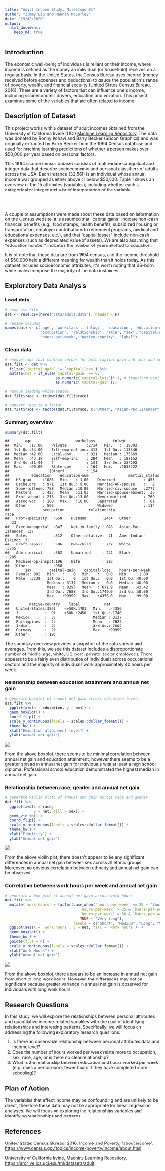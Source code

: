 ```yaml
---
title: "Adult Income Study: Milestone 01"
author: "Jimmy Liu and Hannah McSorley"
date: "29/02/2020"
output:
  html_document:
    keep_md: true
---
```




## Introduction 

The economic well-being of individuals is reliant on their income, where income is defined as the money an individual (or household) receives on a regular basis. In the United States, the Census Bureau uses income  (money received before expenses and deductions) to gauge the population's range of poverty, wealth, and financial security (United States Census Bureau, 2016). There are a variety of factors that can influence one's income, including socioeconomic drivers, education and vocation. This project examines some of the variables that are often related to income. 

## Description of Dataset

This project works with a dataset of adult incomes obtained from the University of California Irvine (UCI) [Machine Learning Repository](https://archive.ics.uci.edu/ml/datasets/adult). The data was donated by Ronny Kohavi and Barry Becker (Silicon Graphics) and was originally extracted by Barry Becker from the 1994 Census database and used for machine learning predictions of whether a person makes over $50,000 per year based on personal factors.

This 1994 income census dataset consists of multivariate categorical and integer data that describe socioeconomic and personal classifiers of adults across the USA. Each instance (32,561) is an individual whose annual income was grouped as either above or below $50,000. Table 1 shows an overview of the 15 attributes (variables), including whether each is categorical or integer and a brief interpretation of the variable.  

<br>
<!--html_preserve--><div id="htmlwidget-527d9ad76a1aa53ec0e6" style="width:100%;height:auto;" class="datatables html-widget"></div>
<script type="application/json" data-for="htmlwidget-527d9ad76a1aa53ec0e6">{"x":{"filter":"none","caption":"<caption>description of adult income dataset variables<\/caption>","data":[["1","2","3","4","5","6","7","8","9","10","11","12","13","14","15"],["age","workclass","fnlwgt","education","education-num","marital-status","occupation","relationship","race","sex","capital-gain","capital-loss","hours-per-week","native-country","label"],["continuous","categorical","continuous","categorical","continuous","categorical","categorical","categorical","categorical","categorical","continuous","continuous","continuous","categorical","categorical"],["age, range from 17 to 90 (mean 38.58)","Private, Self-emp-not-inc, Self-emp-inc, Federal-gov, Local-gov, State-gov, Without-pay, Never-worked.","\"final weight\" - demographic weight by US state controlled by three sets of characteristics including race/age/sex, hispanic origin, and proportion of state population over 16 years of age","Bachelors, Some-college, 11th, HS-grad, Prof-school, Assoc-acdm, Assoc-voc, 9th, 7th-8th, 12th, Masters, 1st-4th, 10th, Doctorate, 5th-6th, Preschool.","years of education. Range from 1 to 16 (mean 10.08)","Married-civ-spouse, Divorced, Never-married, Separated, Widowed, Married-spouse-absent, Married-AF-spouse.","Tech-support, Craft-repair, Other-service, Sales, Exec-managerial, Prof-specialty, Handlers-cleaners, Machine-op-inspct, Adm-clerical, Farming-fishing, Transport-moving, Priv-house-serv, Protective-serv, Armed-Forces.","Wife, Own-child, Husband, Not-in-family, Other-relative, Unmarried.","White, Asian-Pac-Islander, Amer-Indian-Eskimo, Other, Black.","Female, Male","range from 0 to 99999 (mean 1078). Assuming this is annual financial gains in $USD.","range from 0 to 4356 (mean 87.3). Assuming this is annual financial losses in $USD.","average hours worked per week. Range from 1 to 99 (mean 40.44)","United-States, Cambodia, England, Puerto-Rico, Canada, Germany, Outlying-US(Guam-USVI-etc), India, Japan, Greece, South, China, Cuba, Iran, Honduras, Philippines, Italy, Poland, Jamaica, Vietnam, Mexico, Portugal, Ireland, France, Dominican-Republic, Laos, Ecuador, Taiwan, Haiti, Columbia, Hungary, Guatemala, Nicaragua, Scotland, Thailand, Yugoslavia, El-Salvador, Trinadad&amp;Tobago, Peru, Hong, Holand-Netherlands.","annual income above or below threshold of $50000: &gt;50K or &lt;=50K"]],"container":"<table class=\"display\">\n  <thead>\n    <tr>\n      <th> <\/th>\n      <th>Variable<\/th>\n      <th>Type<\/th>\n      <th>Description<\/th>\n    <\/tr>\n  <\/thead>\n<\/table>","options":{"order":[],"autoWidth":false,"orderClasses":false,"columnDefs":[{"orderable":false,"targets":0}]}},"evals":[],"jsHooks":[]}</script><!--/html_preserve-->
<br>

A couple of assumptions were made about these data based on information on the Census website. It is assumed that "capital gains" indicate non-cash financial benefits (e.g., food stamps, health benefits, subsidized housing or transportation, employer contributions to retirement programs, medical and educational expenses, etc.), and that "capital losses" include non-cash expenses (such as depreciated value of assets). We are also assuming that "education number" indicates the number of years allotted to education.  

It is of note that these data are from 1994 census, and the income threshold of $50,000 held a different meaning for wealth than it holds today. As this dataset includes socioeconomic attributes, it's worth noting that US-born white males comprise the majority of the data instances. 

## Exploratory Data Analysis 

### Load data

```r
# read csv file
dat <- read.csv(here("data/adult.data"), header = F)

# rename columns
names(dat) <- c("age", "workclass", "fnlwgt", "education", "education-num", "martial_status", 
                "occupation", "relationship", "race", "sex", "capital-gain", "capital-loss", 
                "hours-per-week", "native-country", "label")
```

### Clean data

```r
# remove rows that contain zeroes for both capital gain and loss and merge capital-gain and capital-loss into a single variable, net
dat.filt <- dat %>% 
  filter(`capital-gain` != `capital-loss`) %>% 
  mutate(net = if_else(`capital-gain` == 0, 
                       as.numeric(`capital-loss`)*-1, # transform capital-loss to negative values 
                       as.numeric(`capital-gain`)))

# remove leading white spaces
dat.filt$race <- trimws(dat.filt$race)

# convert race to a factor
dat.filt$race <- factor(dat.filt$race, c("Other", "Asian-Pac-Islander", "Amer-Indian-Eskimo", "White", "Black"))
```

### Summary overview

```r
summary(dat.filt)
```

```
##       age                    workclass        fnlwgt       
##  Min.   :17.00    Private         :2714   Min.   :  19302  
##  1st Qu.:34.00    Self-emp-not-inc: 413   1st Qu.: 118346  
##  Median :42.00    Local-gov       : 321   Median : 175669  
##  Mean   :43.18    Self-emp-inc    : 284   Mean   : 187152  
##  3rd Qu.:51.00    ?               : 181   3rd Qu.: 234292  
##  Max.   :90.00    State-gov       : 164   Max.   :1033222  
##                  (Other)          : 154                    
##          education    education-num                  martial_status
##   HS-grad     :1086   Min.   : 1.00    Divorced             : 453  
##   Bachelors   : 971   1st Qu.: 9.00    Married-AF-spouse    :   2  
##   Some-college: 758   Median :10.00    Married-civ-spouse   :2777  
##   Masters     : 423   Mean   :11.03    Married-spouse-absent:  35  
##   Prof-school : 213   3rd Qu.:13.00    Never-married        : 769  
##   Assoc-voc   : 188   Max.   :16.00    Separated            :  81  
##  (Other)      : 592                    Widowed              : 114  
##               occupation           relationship                  race     
##   Prof-specialty   :850    Husband       :2454   Other             :  23  
##   Exec-managerial  :847    Not-in-family : 878   Asian-Pac-Islander: 137  
##   Sales            :512    Other-relative:  71   Amer-Indian-Eskimo:  31  
##   Craft-repair     :506    Own-child     : 258   White             :3755  
##   Adm-clerical     :362    Unmarried     : 274   Black             : 285  
##   Machine-op-inspct:196    Wife          : 296                            
##  (Other)           :958                                                   
##       sex        capital-gain    capital-loss    hours-per-week 
##   Female: 992   Min.   :    0   Min.   :   0.0   Min.   : 1.00  
##   Male  :3239   1st Qu.:    0   1st Qu.:   0.0   1st Qu.:40.00  
##                 Median : 3137   Median :   0.0   Median :40.00  
##                 Mean   : 8293   Mean   : 671.9   Mean   :43.42  
##                 3rd Qu.: 7688   3rd Qu.:1740.0   3rd Qu.:50.00  
##                 Max.   :99999   Max.   :4356.0   Max.   :99.00  
##                                                                 
##         native-country    label           net       
##   United-States:3850    <=50K:1781   Min.   :-4356  
##   ?            :  90    >50K :2450   1st Qu.:-1740  
##   Mexico       :  31                 Median : 3137  
##   Philippines  :  24                 Mean   : 7622  
##   India        :  21                 3rd Qu.: 7688  
##   Germany      :  20                 Max.   :99999  
##  (Other)       : 195
```

The summary overview provides a snapshot of the data spread and averages. From this, we see this dataset includes a disproportionate number of middle-age, white, US-born, private-sector employees. There appears to be a fairly even distribution of individuals across occupational sectors and the majority of individuals work approximately 40 hours per week.

### Relationship between education attainment and annual net gain

```r
# generate boxplot of annual net gain across education levels
dat.filt %>% 
  ggplot(aes(x = education, y = net)) +
  geom_boxplot() +
  coord_flip() +
  scale_y_continuous(labels = scales::dollar_format()) +
  theme_bw() +
  xlab("Education attainment level") +
  ylab("Annual net gain")
```

![](milestone01_files/figure-html/education-plot-1.png)<!-- -->

From the above boxplot, there seems to be minimal correlation between annual net gain and education attainment, however there seems to be a greater spread in annual net gain for individuals with at least a high school diploma. Professional school education demonstrated the highest median in annual net gain.

### Relationship between race, gender and annual net gain

```r
# generate violin plots of annual net gain across race and gender
dat.filt %>% 
  ggplot(aes(x = race,
             y = net, fill = sex)) +
  geom_violin() +
  coord_flip() +
  scale_y_continuous(labels = scales::dollar_format()) +
  theme_bw() +
  xlab("Ethnicity") +
  ylab("Annual net gain")
```

![](milestone01_files/figure-html/race-gender-plot-1.png)<!-- -->

From the above violin plot, there doesn't appear to be any significant differences in annual net gain between sex across all ethnic groups. Moreover, no obvious correlation between ethncity and annual net gain can be observed.

### Correlation between work hours per week and annual net gain

```r
# generate a box plot of annual net gain across work hours
dat.filt %>% 
  mutate(`work hours` = factor(case_when(`hours-per-week` <= 25 ~ "Short", # define a new variable to bin work hours per week into 4 categories
                                  `hours-per-week` > 25 & `hours-per-week` <= 50 ~ "Medium",
                                  `hours-per-week` > 50 & `hours-per-week` <= 75 ~ "Long",
                                  TRUE ~ "Very Long"),
                               levels = c("Short", "Medium", "Long", "Very Long"))) %>% 
  ggplot(aes(x = `work hours`, y = net, fill = `work hours`)) +
  geom_boxplot() +
  theme_bw() +
  guides(fill = F) +
  scale_y_continuous(labels = scales::dollar_format()) +
  xlab("Work Hours") +
  ylab("Annual net gain")
```

![](milestone01_files/figure-html/work-hours-plot-1.png)<!-- -->

From the above boxplot, there appears to be an increase in annual net gain from short to long work hours. However, the differences may not be significant because greater variance in annual net gain is observed for individuals with long work hours.

## Research Questions

In this study, we will explore the relationships between personal attributes and quantitative income-related variables with the goal of identifying relationships and interesting patterns. Specifically, we will focus on addressing the following exploratory research questions: 

1. Is there an observable relationship between personal attributes data and income level?
2. Does the number of hours worked per week relate more to occupation, sex, race, age, or is there no clear relationship?
3. What is the relationship between education and hours worked per week (e.g. does a person work fewer hours if they have completed more schooling)?

## Plan of Action

The variables that effect income may be confounding and are unlikely to be direct, therefore these data may not be appropriate for linear regression analyses. We will focus on exploring the relationships variables and identifying relationships and patterns. 


## References

United States Census Bureau, 2016. Income and Poverty, 'about income'. https://www.census.gov/topics/income-poverty/income/about.html

University of California Irvine, Machine Learning Repository. https://archive.ics.uci.edu/ml/datasets/adult.

